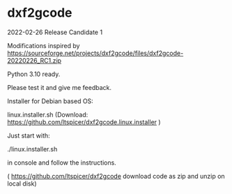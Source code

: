 # dxf2gcode

2022-02-26 Release Candidate 1

Modifications inspired by https://sourceforge.net/projects/dxf2gcode/files/dxf2gcode-20220226_RC1.zip

Python 3.10 ready.

Please test it and give me feedback.


Installer for Debian based OS:

linux.installer.sh (Download: https://github.com/ltspicer/dxf2gcode.linux.installer )

Just start with:

./linux.installer.sh

in console and follow the instructions.


( https://github.com/ltspicer/dxf2gcode     download code as zip and unzip on local disk)
